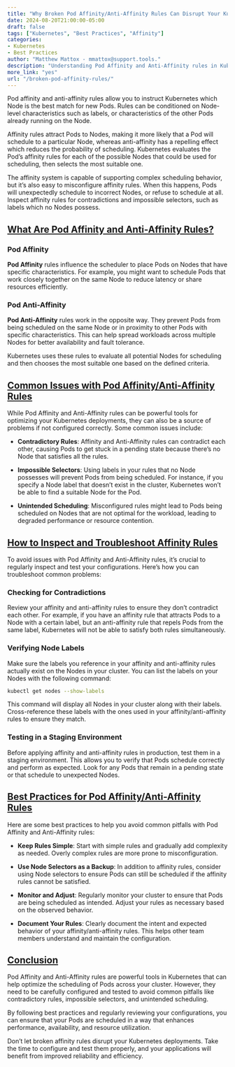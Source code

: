 ```yaml
---
title: "Why Broken Pod Affinity/Anti-Affinity Rules Can Disrupt Your Kubernetes Deployments"
date: 2024-08-20T21:00:00-05:00
draft: false
tags: ["Kubernetes", "Best Practices", "Affinity"]
categories:
- Kubernetes
- Best Practices
author: "Matthew Mattox - mmattox@support.tools."
description: "Understanding Pod Affinity and Anti-Affinity rules in Kubernetes, common pitfalls, and how to avoid misconfigurations that could disrupt your deployments."
more_link: "yes"
url: "/broken-pod-affinity-rules/"
---
```


Pod affinity and anti-affinity rules allow you to instruct Kubernetes which Node is the best match for new Pods. Rules can be conditioned on Node-level characteristics such as labels, or characteristics of the other Pods already running on the Node.

Affinity rules attract Pods to Nodes, making it more likely that a Pod will schedule to a particular Node, whereas anti-affinity has a repelling effect which reduces the probability of scheduling. Kubernetes evaluates the Pod’s affinity rules for each of the possible Nodes that could be used for scheduling, then selects the most suitable one.

The affinity system is capable of supporting complex scheduling behavior, but it’s also easy to misconfigure affinity rules. When this happens, Pods will unexpectedly schedule to incorrect Nodes, or refuse to schedule at all. Inspect affinity rules for contradictions and impossible selectors, such as labels which no Nodes possess.

<!--more-->

## [What Are Pod Affinity and Anti-Affinity Rules?](#what-are-pod-affinity-and-anti-affinity-rules)

### Pod Affinity

**Pod Affinity** rules influence the scheduler to place Pods on Nodes that have specific characteristics. For example, you might want to schedule Pods that work closely together on the same Node to reduce latency or share resources efficiently.

### Pod Anti-Affinity

**Pod Anti-Affinity** rules work in the opposite way. They prevent Pods from being scheduled on the same Node or in proximity to other Pods with specific characteristics. This can help spread workloads across multiple Nodes for better availability and fault tolerance.

Kubernetes uses these rules to evaluate all potential Nodes for scheduling and then chooses the most suitable one based on the defined criteria.

## [Common Issues with Pod Affinity/Anti-Affinity Rules](#common-issues-with-pod-affinity-anti-affinity-rules)

While Pod Affinity and Anti-Affinity rules can be powerful tools for optimizing your Kubernetes deployments, they can also be a source of problems if not configured correctly. Some common issues include:

- **Contradictory Rules**: Affinity and Anti-Affinity rules can contradict each other, causing Pods to get stuck in a pending state because there’s no Node that satisfies all the rules.
  
- **Impossible Selectors**: Using labels in your rules that no Node possesses will prevent Pods from being scheduled. For instance, if you specify a Node label that doesn’t exist in the cluster, Kubernetes won’t be able to find a suitable Node for the Pod.

- **Unintended Scheduling**: Misconfigured rules might lead to Pods being scheduled on Nodes that are not optimal for the workload, leading to degraded performance or resource contention.

## [How to Inspect and Troubleshoot Affinity Rules](#how-to-inspect-and-troubleshoot-affinity-rules)

To avoid issues with Pod Affinity and Anti-Affinity rules, it’s crucial to regularly inspect and test your configurations. Here’s how you can troubleshoot common problems:

### Checking for Contradictions

Review your affinity and anti-affinity rules to ensure they don’t contradict each other. For example, if you have an affinity rule that attracts Pods to a Node with a certain label, but an anti-affinity rule that repels Pods from the same label, Kubernetes will not be able to satisfy both rules simultaneously.

### Verifying Node Labels

Make sure the labels you reference in your affinity and anti-affinity rules actually exist on the Nodes in your cluster. You can list the labels on your Nodes with the following command:

```bash
kubectl get nodes --show-labels
```

This command will display all Nodes in your cluster along with their labels. Cross-reference these labels with the ones used in your affinity/anti-affinity rules to ensure they match.

### Testing in a Staging Environment

Before applying affinity and anti-affinity rules in production, test them in a staging environment. This allows you to verify that Pods schedule correctly and perform as expected. Look for any Pods that remain in a pending state or that schedule to unexpected Nodes.

## [Best Practices for Pod Affinity/Anti-Affinity Rules](#best-practices-for-pod-affinity-anti-affinity-rules)

Here are some best practices to help you avoid common pitfalls with Pod Affinity and Anti-Affinity rules:

- **Keep Rules Simple**: Start with simple rules and gradually add complexity as needed. Overly complex rules are more prone to misconfiguration.

- **Use Node Selectors as a Backup**: In addition to affinity rules, consider using Node selectors to ensure Pods can still be scheduled if the affinity rules cannot be satisfied.

- **Monitor and Adjust**: Regularly monitor your cluster to ensure that Pods are being scheduled as intended. Adjust your rules as necessary based on the observed behavior.

- **Document Your Rules**: Clearly document the intent and expected behavior of your affinity/anti-affinity rules. This helps other team members understand and maintain the configuration.

## [Conclusion](#conclusion)

Pod Affinity and Anti-Affinity rules are powerful tools in Kubernetes that can help optimize the scheduling of Pods across your cluster. However, they need to be carefully configured and tested to avoid common pitfalls like contradictory rules, impossible selectors, and unintended scheduling.

By following best practices and regularly reviewing your configurations, you can ensure that your Pods are scheduled in a way that enhances performance, availability, and resource utilization.

Don’t let broken affinity rules disrupt your Kubernetes deployments. Take the time to configure and test them properly, and your applications will benefit from improved reliability and efficiency.
